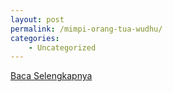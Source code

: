 ```yaml
---
layout: post
permalink: /mimpi-orang-tua-wudhu/
categories:
    - Uncategorized
---
```


[Baca Selengkapnya](/04)